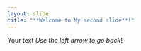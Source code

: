 ```yaml
---
layout: slide
title: "**Welcome to My second slide**!"
---
```

Your text
*Use the left arrow to go back*!

